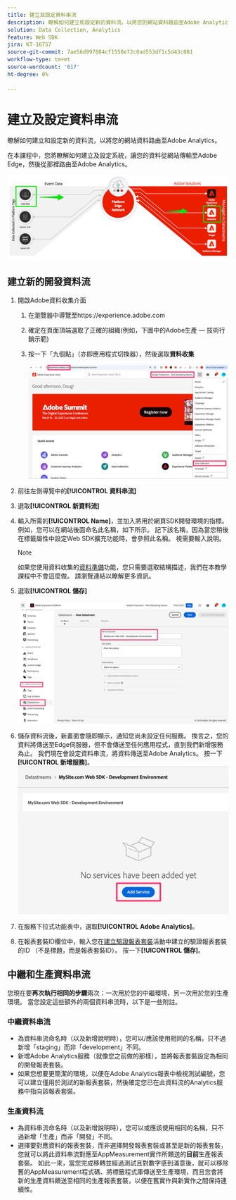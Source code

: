 ```yaml
---
title: 建立及設定資料串流
description: 瞭解如何建立和設定新的資料流，以將您的網站資料路由至Adobe Analytics。
solution: Data Collection, Analytics
feature: Web SDK
jira: KT-16757
source-git-commit: 7ae56d997884cf1558e72c0ad553df1c5d43c081
workflow-type: tm+mt
source-wordcount: '617'
ht-degree: 0%

---
```



# 建立及設定資料串流

瞭解如何建立和設定新的資料流，以將您的網站資料路由至Adobe Analytics。

在本課程中，您將瞭解如何建立及設定系統，讓您的資料從網站傳輸至Adobe Edge，然後從那裡路由至Adobe Analytics。

![架構圖](assets/architecture_diagram.jpg)

## 建立新的開發資料流

1. 開啟Adobe資料收集介面
   1. 在瀏覽器中導覽至https://experience.adobe.com
   1. 確定在頁面頂端選取了正確的組織(例如，下圖中的Adobe生產 — 技術行銷示範)
   1. 按一下「九個點」（亦即應用程式切換器），然後選取&#x200B;**資料收集**

      ![瀏覽至資料彙集](assets/navigate-to-data-collection.jpg)

1. 前往左側導覽中的&#x200B;**[!UICONTROL 資料串流]**
1. 選取&#x200B;**[!UICONTROL 新資料流]**
1. 輸入所需的&#x200B;**[!UICONTROL Name]**，並加入將用於網頁SDK開發環境的指標。 例如，您可以在網站後面命名此名稱，如下所示。 記下該名稱，因為當您稍後在標籤屬性中設定Web SDK擴充功能時，會參照此名稱。 視需要輸入說明。

   >[!NOTE]
   >
   >如果您使用資料收集的[資料準備](https://experienceleague.adobe.com/en/docs/platform-learn/data-collection/edge-network/data-prep)功能，您只需要選取結構描述，我們在本教學課程中不會這麼做。 請瀏覽連結以瞭解更多資訊。

1. 選取&#x200B;**[!UICONTROL 儲存]**

   ![建立資料流](assets/create-new-datastream.jpg)

1. 儲存資料流後，新畫面會隨即顯示，通知您尚未設定任何服務。 換言之，您的資料將傳送至Edge伺服器，但不會傳送至任何應用程式，直到我們新增服務為止。 我們現在會設定資料串流，將資料傳送至Adobe Analytics。 按一下&#x200B;**[!UICONTROL 新增服務]**。
   ![新增服務](assets/datastream-add-service.jpg)
1. 在服務下拉式功能表中，選取&#x200B;**[!UICONTROL Adobe Analytics]**。
1. 在報表套裝ID欄位中，輸入您在[建立驗證報表套裝](create-a-validation-report-suite.md)活動中建立的驗證報表套裝的ID （不是標題，而是報表套裝ID）。 按一下&#x200B;**[!UICONTROL 儲存]**。

## 中繼和生產資料串流

您現在要&#x200B;**再次執行相同的步驟**&#x200B;兩次：一次用於您的中繼環境，另一次用於您的生產環境。 當您設定這些額外的兩個資料串流時，以下是一些附註。

### 中繼資料串流

* 為資料串流命名時（以及新增說明時），您可以/應該使用相同的名稱，只不過新增「staging」而非「development」不同。
* 新增Adobe Analytics服務（就像您之前做的那樣），並將報表套裝設定為相同的開發報表套裝。
* 如果您想要更簡潔的環境，以便在Adobe Analytics報表中檢視測試編號，您可以建立僅用於測試的新報表套裝，然後確定您已在此資料流的Analytics服務中指向該報表套裝。

### 生產資料流

* 為資料串流命名時（以及新增說明時），您可以或應該使用相同的名稱，只不過新增「生產」而非「開發」不同。
* 選擇要對應資料的報表套裝，而非選擇開發報表套裝或甚至是新的報表套裝，您就可以將此資料串流對應至AppMeasurement實作所饋送的&#x200B;**目前**&#x200B;生產報表套裝。 如此一來，當您完成移轉並經過測試且對數字感到滿意後，就可以移除舊的AppMeasurement程式碼、將標籤程式庫傳送至生產環境，而且您會將新的生產資料饋送至相同的生產報表套裝，以便在舊實作與新實作之間保持連續性。
